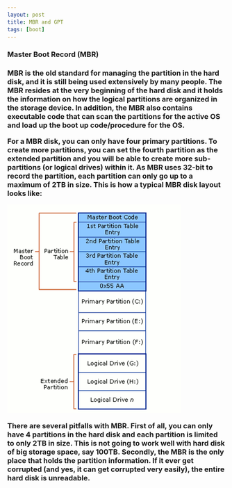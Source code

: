 ```yaml
---
layout: post
title: MBR and GPT
tags: [boot]
---
```


<H3>Master Boot Record (MBR)<H3>

MBR is the old standard for managing the partition in the hard disk, and it is still being used extensively by many people. The MBR resides at the very beginning of the hard disk and it holds the information on how the logical partitions are organized in the storage device. In addition, the MBR also contains executable code that can scan the partitions for the active OS and load up the boot up code/procedure for the OS.

For a MBR disk, you can only have four primary partitions. To create more partitions, you can set the fourth partition as the extended partition and you will be able to create more sub-partitions (or logical drives) within it. As MBR uses 32-bit to record the partition, each partition can only go up to a maximum of 2TB in size. This is how a typical MBR disk layout looks like:

<img src="./pics/mbr-disk-layout.png">

There are several pitfalls with MBR. First of all, you can only have 4 partitions in the hard disk and each partition is limited to only 2TB in size. This is not going to work well with hard disk of big storage space, say 100TB. Secondly, the MBR is the only place that holds the partition information. If it ever get corrupted (and yes, it can get corrupted very easily), the entire hard disk is unreadable.

